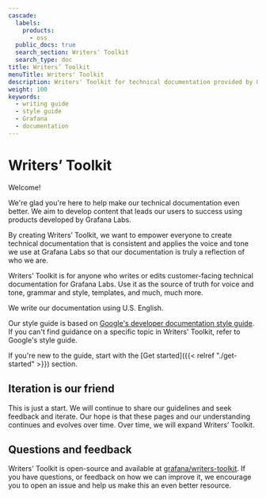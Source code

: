 ```yaml
---
cascade:
  labels:
    products:
      - oss
  public_docs: true
  search_section: Writers' Toolkit
  search_type: doc
title: Writers’ Toolkit
menuTitle: Writers' Toolkit
description: Writers' Toolkit for technical documentation provided by Grafana Labs
weight: 100
keywords:
  - writing guide
  - style guide
  - Grafana
  - documentation
---
```


# Writers’ Toolkit

<!-- vale Google.Exclamation = NO -->

Welcome!

<!-- vale Google.Exclamation = YES -->

We're glad you're here to help make our technical documentation even better. We aim to develop content that leads our users to success using products developed by Grafana Labs.

By creating Writers’ Toolkit, we want to empower everyone to create technical documentation that is consistent and applies the voice and tone we use at Grafana Labs so that our documentation is truly a reflection of who we are.

Writers’ Toolkit is for anyone who writes or edits customer-facing technical documentation for Grafana Labs. Use it as the source of truth for voice and tone, grammar and style, templates, and much, much more.

We write our documentation using U.S. English.

Our style guide is based on [Google's developer documentation style guide](https://developers.google.com/style). If you can't find guidance on a specific topic in Writers' Toolkit, refer to Google's style guide.

If you're new to the guide, start with the [Get started]({{< relref "./get-started" >}}) section.

## Iteration is our friend

This is just a start. We will continue to share our guidelines and seek feedback and iterate. Our hope is that these pages and our understanding continues and evolves over time. Over time, we will expand Writers’ Toolkit.

## Questions and feedback

Writers' Toolkit is open-source and available at [grafana/writers-toolkit](https://github.com/grafana/writers-toolkit). If you have questions, or feedback on how we can improve it, we encourage you to open an issue and help us make this an even better resource.

